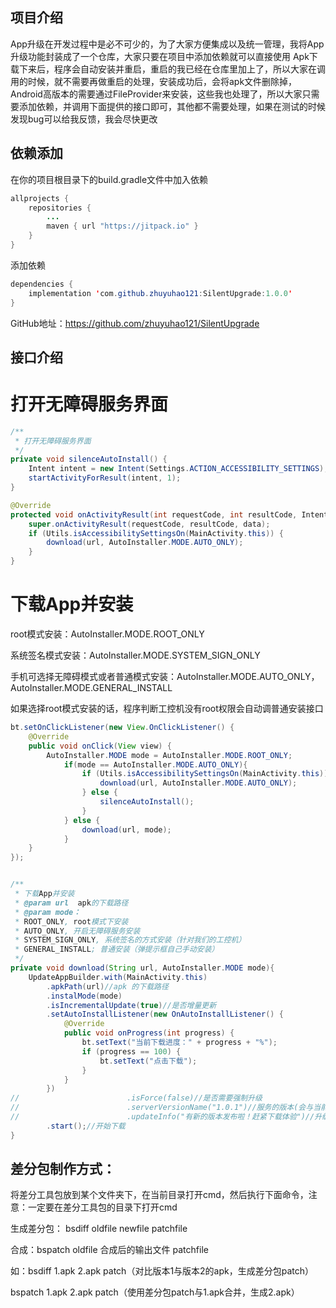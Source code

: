 ## 项目介绍

App升级在开发过程中是必不可少的，为了大家方便集成以及统一管理，我将App升级功能封装成了一个仓库，大家只要在项目中添加依赖就可以直接使用
Apk下载下来后，程序会自动安装并重启，重启的我已经在仓库里加上了，所以大家在调用的时候，就不需要再做重启的处理，安装成功后，会将apk文件删除掉，Android高版本的需要通过FileProvider来安装，这些我也处理了，所以大家只需要添加依赖，并调用下面提供的接口即可，其他都不需要处理，如果在测试的时候发现bug可以给我反馈，我会尽快更改

## 依赖添加
在你的项目根目录下的build.gradle文件中加入依赖
``` java
allprojects {
    repositories {
        ...
        maven { url "https://jitpack.io" }
    }
}
```
添加依赖
``` java
dependencies {
    implementation 'com.github.zhuyuhao121:SilentUpgrade:1.0.0'
}
```

GitHub地址：https://github.com/zhuyuhao121/SilentUpgrade


## 接口介绍

# 打开无障碍服务界面


``` java
/**
 * 打开无障碍服务界面
 */
private void silenceAutoInstall() {
    Intent intent = new Intent(Settings.ACTION_ACCESSIBILITY_SETTINGS);
    startActivityForResult(intent, 1);
}

@Override
protected void onActivityResult(int requestCode, int resultCode, Intent data) {
    super.onActivityResult(requestCode, resultCode, data);
    if (Utils.isAccessibilitySettingsOn(MainActivity.this)) {
        download(url, AutoInstaller.MODE.AUTO_ONLY);
    }
}
```

# 下载App并安装

root模式安装：AutoInstaller.MODE.ROOT_ONLY

系统签名模式安装：AutoInstaller.MODE.SYSTEM_SIGN_ONLY

手机可选择无障碍模式或者普通模式安装：AutoInstaller.MODE.AUTO_ONLY，AutoInstaller.MODE.GENERAL_INSTALL

如果选择root模式安装的话，程序判断工控机没有root权限会自动调普通安装接口

``` java
bt.setOnClickListener(new View.OnClickListener() {
    @Override
    public void onClick(View view) {
        AutoInstaller.MODE mode = AutoInstaller.MODE.ROOT_ONLY;
            if(mode == AutoInstaller.MODE.AUTO_ONLY){
                if (Utils.isAccessibilitySettingsOn(MainActivity.this)) {
                    download(url, AutoInstaller.MODE.AUTO_ONLY);
                } else {
                    silenceAutoInstall();
                }
            } else {
                download(url, mode);
            }
    }
});


/**
 * 下载App并安装
 * @param url  apk的下载路径
 * @param mode：
 * ROOT_ONLY, root模式下安装
 * AUTO_ONLY, 开启无障碍服务安装
 * SYSTEM_SIGN_ONLY, 系统签名的方式安装（针对我们的工控机）
 * GENERAL_INSTALL; 普通安装（弹提示框自己手动安装）
 */
private void download(String url, AutoInstaller.MODE mode){
    UpdateAppBuilder.with(MainActivity.this)
        .apkPath(url)//apk 的下载路径
        .instalMode(mode)
        .isIncrementalUpdate(true)//是否增量更新
        .setAutoInstallListener(new OnAutoInstallListener() {
            @Override
            public void onProgress(int progress) {
                bt.setText("当前下载进度：" + progress + "%");
                if (progress == 100) {
                    bt.setText("点击下载");
                }
            }
        })
//                        .isForce(false)//是否需要强制升级
//                        .serverVersionName("1.0.1")//服务的版本(会与当前应用的版本号进行比较)
//                        .updateInfo("有新的版本发布啦！赶紧下载体验")//升级版本信息
        .start();//开始下载
}
```

## 差分包制作方式：

将差分工具包放到某个文件夹下，在当前目录打开cmd，然后执行下面命令，注意：一定要在差分工具包的目录下打开cmd

生成差分包： bsdiff oldfile newfile patchfile

合成：bspatch oldfile 合成后的输出文件 patchfile

如：bsdiff 1.apk 2.apk patch（对比版本1与版本2的apk，生成差分包patch）

bspatch 1.apk 2.apk patch（使用差分包patch与1.apk合并，生成2.apk）

